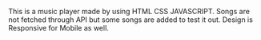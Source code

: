 This is a music player made by using HTML CSS JAVASCRIPT. Songs are not fetched through API but some songs are added to test it out.  Design is Responsive for Mobile as well.
